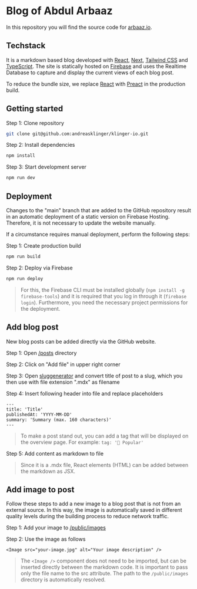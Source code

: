 # Blog of Abdul Arbaaz

In this repository you will find the source code for [arbaaz.io](https://arbaaz.io/).

## Techstack

It is a markdown based blog developed with [React](https://reactjs.org/), [Next](https://nextjs.org/), [Tailwind CSS](https://tailwindcss.com/) and [TypeScript](https://www.typescriptlang.org/). The site is statically hosted on [Firebase](https://firebase.google.com/) and uses the Realtime Database to capture and display the current views of each blog post.

To reduce the bundle size, we replace [React](https://reactjs.org/) with [Preact](https://preactjs.com/) in the production build.

## Getting started

Step 1: Clone repository

```bash
git clone git@github.com:andreasklinger/klinger-io.git
```

Step 2: Install dependencies

```bash
npm install
```

Step 3: Start development server

```bash
npm run dev
```

## Deployment

Changes to the "main" branch that are added to the GitHub repository result in an automatic deployment of a static version on Firebase Hosting. Therefore, it is not necessary to update the website manually.

If a circumstance requires manual deployment, perform the following steps:

Step 1: Create production build

```bash
npm run build
```

Step 2: Deploy via Firebase

```bash
npm run deploy
```

> For this, the Firebase CLI must be installed globally (`npm install -g firebase-tools`) and it is required that you log in through it (`firebase login`). Furthermore, you need the necessary project permissions for the deployment.

## Add blog post

New blog posts can be added directly via the GitHub website.

Step 1: Open [/posts](https://github.com/arbaaz/arbaazio/tree/main/posts) directory

Step 2: Click on "Add file" in upper right corner

Step 3: Open [sluggenerator](https://www.slugenerator.com/) and convert title of post to a slug, which you then use with file extension ".mdx" as filename

Step 4: Insert following header into file and replace placeholders

```mdx
---
title: 'Title'
publishedAt: 'YYYY-MM-DD'
summary: 'Summary (max. 160 characters)'
---
```

> To make a post stand out, you can add a tag that will be displayed on the overview page. For example: `tag: '🚀 Popular'`

Step 5: Add content as markdown to file

> Since it is a .mdx file, React elements (HTML) can be added between the markdown as JSX.

## Add image to post

Follow these steps to add a new image to a blog post that is not from an external source. In this way, the image is automatically saved in different quality levels during the building process to reduce network traffic.

Step 1: Add your image to [/public/images](https://github.com/arbaaz/arbaazio/tree/main/public/images)

Step 2: Use the image as follows

```mdx
<Image src="your-image.jpg" alt="Your image description" />
```

> The `<Image />` component does not need to be imported, but can be inserted directly between the markdown code. It is important to pass only the file name to the src attribute. The path to the `/public/images` directory is automatically resolved.
